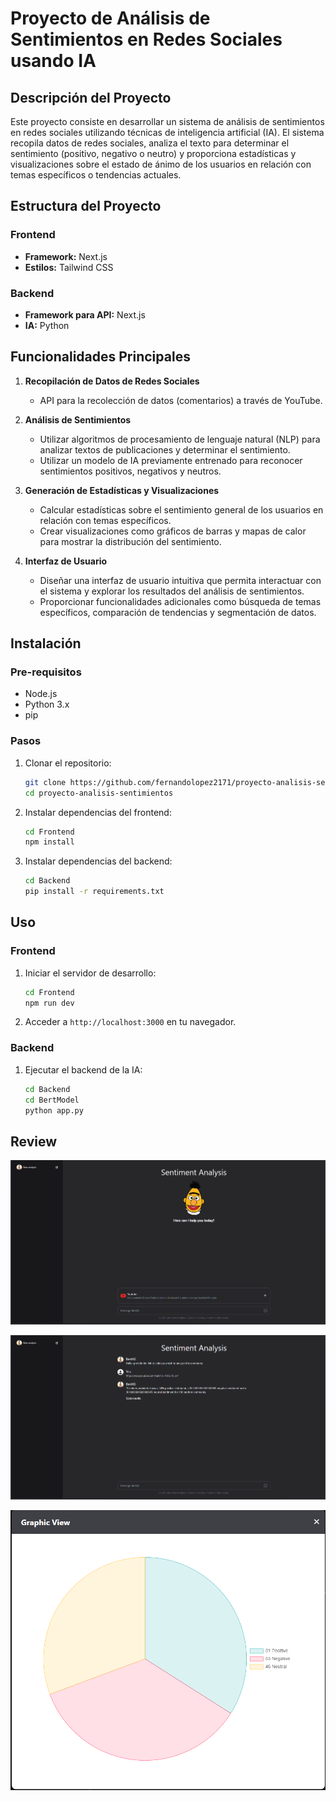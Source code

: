 # Proyecto de Análisis de Sentimientos en Redes Sociales usando IA

## Descripción del Proyecto

Este proyecto consiste en desarrollar un sistema de análisis de sentimientos en redes sociales utilizando técnicas de inteligencia artificial (IA). El sistema recopila datos de redes sociales, analiza el texto para determinar el sentimiento (positivo, negativo o neutro) y proporciona estadísticas y visualizaciones sobre el estado de ánimo de los usuarios en relación con temas específicos o tendencias actuales.

## Estructura del Proyecto

### Frontend
- **Framework:** Next.js
- **Estilos:** Tailwind CSS

### Backend
- **Framework para API:** Next.js
- **IA:** Python

## Funcionalidades Principales
1. **Recopilación de Datos de Redes Sociales**
   - API para la recolección de datos (comentarios) a través de YouTube.

2. **Análisis de Sentimientos**
   - Utilizar algoritmos de procesamiento de lenguaje natural (NLP) para analizar textos de publicaciones y determinar el sentimiento.
   - Utilizar un modelo de IA previamente entrenado para reconocer sentimientos positivos, negativos y neutros.

3. **Generación de Estadísticas y Visualizaciones**
   - Calcular estadísticas sobre el sentimiento general de los usuarios en relación con temas específicos.
   - Crear visualizaciones como gráficos de barras y mapas de calor para mostrar la distribución del sentimiento.

4. **Interfaz de Usuario**
   - Diseñar una interfaz de usuario intuitiva que permita interactuar con el sistema y explorar los resultados del análisis de sentimientos.
   - Proporcionar funcionalidades adicionales como búsqueda de temas específicos, comparación de tendencias y segmentación de datos.

## Instalación

### Pre-requisitos
- Node.js
- Python 3.x
- pip

### Pasos
1. Clonar el repositorio:
   ```sh
   git clone https://github.com/fernandolopez2171/proyecto-analisis-sentimientos.git
   cd proyecto-analisis-sentimientos
   ```

2. Instalar dependencias del frontend:
   ```sh
   cd Frontend
   npm install
   ```

3. Instalar dependencias del backend:
   ```sh
   cd Backend
   pip install -r requirements.txt
   ```

## Uso

### Frontend
1. Iniciar el servidor de desarrollo:
   ```sh
   cd Frontend
   npm run dev
   ```
2. Acceder a `http://localhost:3000` en tu navegador.

### Backend
1. Ejecutar el backend de la IA:
   ```sh
   cd Backend
   cd BertModel
   python app.py
   ```

## Review
![Inicio](./Project_Review/Inicio.png)

![YoutubeApi](./Project_Review/ApiYoutube.png)

![Grafica](./Project_Review/Grafica.png)

